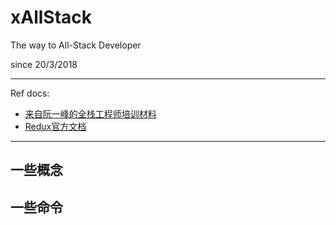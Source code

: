 # xAllStack
The way to All-Stack Developer

since 20/3/2018

--- 
Ref docs:
- [来自阮一峰的全栈工程师培训材料](https://github.com/ruanyf/jstraining)
- [Redux官方文档](https://redux.js.org/introduction)


--- 
## 一些概念


## 一些命令
